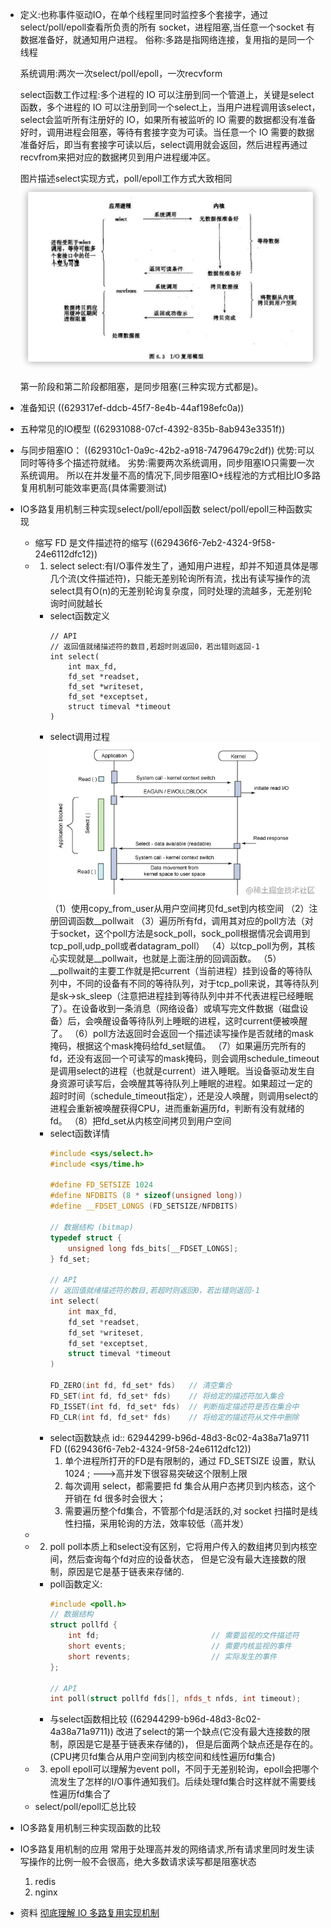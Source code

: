 - 定义:也称事件驱动IO，在单个线程里同时监控多个套接字，通过 select/poll/epoll查看所负责的所有 socket，进程阻塞,当任意一个socket 有数据准备好，就通知用户进程。
  俗称:多路是指网络连接，复用指的是同一个线程
  
  
  
  系统调用:两次一次select/poll/epoll，一次recvform
  
  select函数工作过程:多个进程的 IO 可以注册到同一个管道上，关键是select函数，多个进程的 IO 可以注册到同一个select上，当用户进程调用该select，select会监听所有注册好的 IO，如果所有被监听的 IO 需要的数据都没有准备好时，调用进程会阻塞，等待有套接字变为可读。当任意一个 IO 需要的数据准备好后，即当有套接字可读以后，select调用就会返回，然后进程再通过recvfrom来把对应的数据拷贝到用户进程缓冲区。
  
  图片描述select实现方式，poll/epoll工作方式大致相同
  ![select实现方式IO多路复用.png](../assets/image_1653824421764_0.png)
  
  第一阶段和第二阶段都阻塞，是同步阻塞(三种实现方式都是)。
- 准备知识
  ((629317ef-ddcb-45f7-8e4b-44af198efc0a))
- 五种常见的IO模型
  ((62931088-07cf-4392-835b-8ab943e3351f))
- 与同步阻塞IO：
  ((629310c1-0a9c-42b2-a918-74796479c2df)) 
  优势:可以同时等待多个描述符就绪。
  劣势:需要两次系统调用，同步阻塞IO只需要一次系统调用。
  所以在并发量不高的情况下,同步阻塞IO+线程池的方式相比IO多路复用机制可能效率更高(具体需要测试)
- IO多路复用机制三种实现select/poll/epoll函数
  select/poll/epoll三种函数实现
	- 缩写
	  FD 是文件描述符的缩写 ((629436f6-7eb2-4324-9f58-24e6112dfc12))
	- 1. select 
	  select:有I/O事件发生了，通知用户进程，却并不知道具体是哪几个流(文件描述符)，只能无差别轮询所有流，找出有读写操作的流
	  select具有O(n)的无差别轮询复杂度，同时处理的流越多，无差别轮询时间就越长
		- select函数定义
		  ```
		  // API
		  // 返回值就绪描述符的数目,若超时则返回0，若出错则返回-1
		  int select(
		      int max_fd, 
		      fd_set *readset, 
		      fd_set *writeset, 
		      fd_set *exceptset, 
		      struct timeval *timeout
		  )                              
		  ```
		- select调用过程
		  ![image.png](../assets/image_1653882483619_0.png) 
		  （1）使用copy_from_user从用户空间拷贝fd_set到内核空间
		  （2）注册回调函数__pollwait
		  （3）遍历所有fd，调用其对应的poll方法（对于socket，这个poll方法是sock_poll，sock_poll根据情况会调用到tcp_poll,udp_poll或者datagram_poll）
		  （4）以tcp_poll为例，其核心实现就是__pollwait，也就是上面注册的回调函数。
		  （5）__pollwait的主要工作就是把current（当前进程）挂到设备的等待队列中，不同的设备有不同的等待队列，对于tcp_poll来说，其等待队列是sk->sk_sleep（注意把进程挂到等待队列中并不代表进程已经睡眠了）。在设备收到一条消息（网络设备）或填写完文件数据（磁盘设备）后，会唤醒设备等待队列上睡眠的进程，这时current便被唤醒了。
		  （6）poll方法返回时会返回一个描述读写操作是否就绪的mask掩码，根据这个mask掩码给fd_set赋值。
		  （7）如果遍历完所有的fd，还没有返回一个可读写的mask掩码，则会调用schedule_timeout是调用select的进程（也就是current）进入睡眠。当设备驱动发生自身资源可读写后，会唤醒其等待队列上睡眠的进程。如果超过一定的超时时间（schedule_timeout指定），还是没人唤醒，则调用select的进程会重新被唤醒获得CPU，进而重新遍历fd，判断有没有就绪的fd。
		  （8）把fd_set从内核空间拷贝到用户空间
		- select函数详情
		  ```cpp
		  #include <sys/select.h>
		  #include <sys/time.h>
		  
		  #define FD_SETSIZE 1024
		  #define NFDBITS (8 * sizeof(unsigned long))
		  #define __FDSET_LONGS (FD_SETSIZE/NFDBITS)
		  
		  // 数据结构 (bitmap)
		  typedef struct {
		      unsigned long fds_bits[__FDSET_LONGS];
		  } fd_set;
		  
		  // API
		  // 返回值就绪描述符的数目,若超时则返回0，若出错则返回-1
		  int select(
		      int max_fd, 
		      fd_set *readset, 
		      fd_set *writeset, 
		      fd_set *exceptset, 
		      struct timeval *timeout
		  )                              
		  
		  FD_ZERO(int fd, fd_set* fds)   // 清空集合
		  FD_SET(int fd, fd_set* fds)    // 将给定的描述符加入集合
		  FD_ISSET(int fd, fd_set* fds)  // 判断指定描述符是否在集合中 
		  FD_CLR(int fd, fd_set* fds)    // 将给定的描述符从文件中删除  
		  
		  ```
		- select函数缺点
		  id:: 62944299-b96d-48d3-8c02-4a38a71a9711
		  FD ((629436f6-7eb2-4324-9f58-24e6112dfc12))
		  1. 单个进程所打开的FD是有限制的，通过 FD_SETSIZE 设置，默认1024 ;
		  --->高并发下很容易突破这个限制上限
		  2. 每次调用 select，都需要把 fd 集合从用户态拷贝到内核态，这个开销在 fd 很多时会很大；
		  3. 需要遍历整个fd集合，不管那个fd是活跃的,对 socket 扫描时是线性扫描，采用轮询的方法，效率较低（高并发）
	-
	- 2. poll
	  poll本质上和select没有区别，它将用户传入的数组拷贝到内核空间，然后查询每个fd对应的设备状态， 但是它没有最大连接数的限制，原因是它是基于链表来存储的.
		- poll函数定义:
		  ```cpp
		  #include <poll.h>
		  // 数据结构
		  struct pollfd {
		      int fd;                         // 需要监视的文件描述符
		      short events;                   // 需要内核监视的事件
		      short revents;                  // 实际发生的事件
		  };
		  
		  // API
		  int poll(struct pollfd fds[], nfds_t nfds, int timeout);
		  
		  ```
		- 与select函数相比较
		  ((62944299-b96d-48d3-8c02-4a38a71a9711)) 
		  改进了select的第一个缺点(它没有最大连接数的限制，原因是它是基于链表来存储的)，
		  但是后面两个缺点还是存在的。(CPU拷贝fd集合从用户空间到内核空间和线性遍历fd集合)
	- 3. epoll
	  epoll可以理解为event poll，不同于无差别轮询，epoll会把哪个流发生了怎样的I/O事件通知我们。后续处理fd集合时这样就不需要线性遍历fd集合了
	- select/poll/epoll汇总比较
- IO多路复用机制三种实现函数的比较
- IO多路复用机制的应用
  常用于处理高并发的网络请求,所有请求里同时发生读写操作的比例一般不会很高，绝大多数请求读写都是阻塞状态
  1. redis
  2. nginx
- 资料
  [彻底理解 IO 多路复用实现机制](https://juejin.cn/post/6882984260672847879)